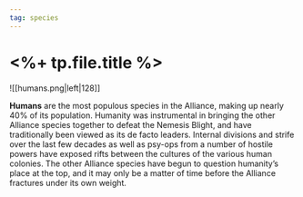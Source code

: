```yaml
---
tag: species
---
```

# <%+ tp.file.title %>

![[humans.png|left|128]]

**Humans** are the most populous species in the Alliance, making up nearly 40% of its population. Humanity was instrumental in bringing the other Alliance species together to defeat the Nemesis Blight, and have traditionally been viewed as its de facto leaders. Internal divisions and strife over the last few decades as well as psy-ops from a number of hostile powers have exposed rifts between the cultures of the various human colonies. The other Alliance species have begun to question humanity’s place at the top, and it may only be a matter of time before the Alliance fractures under its own weight.
